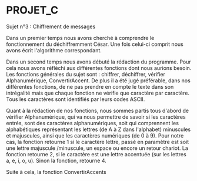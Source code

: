 # PROJET_C

Sujet n°3 : Chiffrement de messages

Dans un premier temps nous avons cherché à comprendre le fonctionnement du déchiffremment César.
Une fois celui-ci comprit nous avons écrit l'algorithme correspondant.

Dans un second temps nous avons débuté la rédaction du programme. 
Pour cela nous avons réfléchi aux différentes fonctions dont nous aurions besoin.
Les fonctions générales du sujet sont : chiffrer, déchiffrer, vérifier Alphanumérique, ConvertirAccent.
De plus il a été jugé préférable, dans nos différentes fonctions, de ne pas prendre en compte le texte dans son intrégalité mais que chaque fonction ne vérifie que caractère par caractère.
Tous les caractères sont identifiés par leurs codes ASCII.

Quant à la rédaction de nos fonctions, nous sommes partis tous d'abord de vérifier Alphanumérique, 
qui va nous permettre de savoir si les caractères entrés, sont des caractères alphanumériques, soit qui comprennent 
les alphabétiques représentant les lettres (de A à Z dans l'alphabet) minuscules et majuscules, 
ainsi que les caractères numériques (de 0 à 9).
Pour notre cas, la fonction retourne 1 si le caractère lettre, passé en paramètre est soit une lettre majuscule /minuscule, un espace ou encore un retour chariot.
La fonction retourne 2, si le caractère est une lettre accentuée (sur les lettres a, e, i, o, u).
Sinon la fonction, retourne 4.

Suite à cela, la fonction ConvertirAccents 
